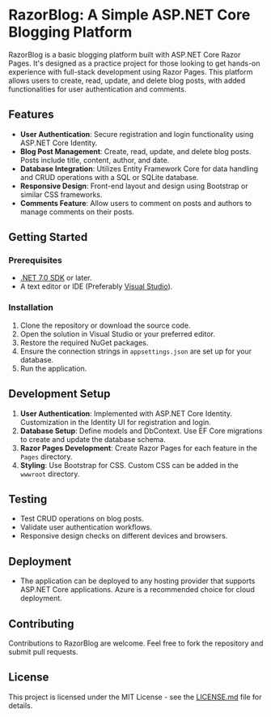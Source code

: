 # RazorBlog: A Simple ASP.NET Core Blogging Platform

RazorBlog is a basic blogging platform built with ASP.NET Core Razor Pages. It's designed as a practice project for those looking to get hands-on experience with full-stack development using Razor Pages. This platform allows users to create, read, update, and delete blog posts, with added functionalities for user authentication and comments.

## Features

- **User Authentication**: Secure registration and login functionality using ASP.NET Core Identity.
- **Blog Post Management**: Create, read, update, and delete blog posts. Posts include title, content, author, and date.
- **Database Integration**: Utilizes Entity Framework Core for data handling and CRUD operations with a SQL or SQLite database.
- **Responsive Design**: Front-end layout and design using Bootstrap or similar CSS frameworks.
- **Comments Feature**: Allow users to comment on posts and authors to manage comments on their posts.

## Getting Started

### Prerequisites

- [.NET 7.0 SDK](https://dotnet.microsoft.com/download/dotnet/7.0) or later.
- A text editor or IDE (Preferably [Visual Studio](https://visualstudio.microsoft.com/)).

### Installation

1. Clone the repository or download the source code.
2. Open the solution in Visual Studio or your preferred editor.
3. Restore the required NuGet packages.
4. Ensure the connection strings in `appsettings.json` are set up for your database.
5. Run the application.

## Development Setup

1. **User Authentication**: Implemented with ASP.NET Core Identity. Customization in the Identity UI for registration and login.
2. **Database Setup**: Define models and DbContext. Use EF Core migrations to create and update the database schema.
3. **Razor Pages Development**: Create Razor Pages for each feature in the `Pages` directory.
4. **Styling**: Use Bootstrap for CSS. Custom CSS can be added in the `wwwroot` directory.

## Testing

- Test CRUD operations on blog posts.
- Validate user authentication workflows.
- Responsive design checks on different devices and browsers.

## Deployment

- The application can be deployed to any hosting provider that supports ASP.NET Core applications. Azure is a recommended choice for cloud deployment.

## Contributing

Contributions to RazorBlog are welcome. Feel free to fork the repository and submit pull requests.

## License

This project is licensed under the MIT License - see the [LICENSE.md](LICENSE.md) file for details.